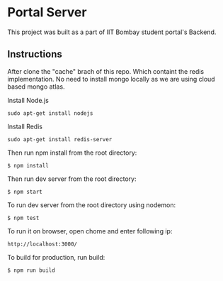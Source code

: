 # Portal Server

This project was built as a part of IIT Bombay student portal's Backend.

## Instructions
After clone the "cache" brach of this repo. Which containt the redis implementation.
No need to install mongo locally as we are using cloud based mongo atlas.


Install Node.js
```
sudo apt-get install nodejs
```

Install Redis
```
sudo apt-get install redis-server
```

Then run npm install from the root directory:

```
$ npm install
```

Then run dev server from the root directory:

```
$ npm start
```

To run dev server from the root directory using nodemon:

```
$ npm test
```
To run it on browser, open chome and enter following ip:

```
http://localhost:3000/
```


To build for production, run build:

```
$ npm run build
```

